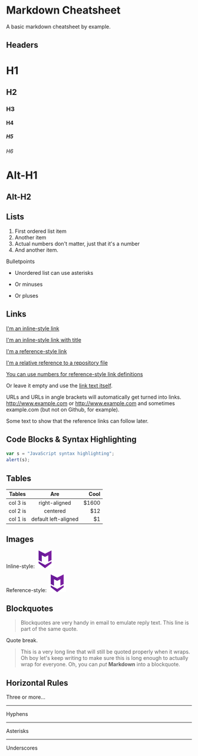 # Markdown Cheatsheet
A basic markdown cheatsheet by example.

## Headers
# H1
## H2
### H3
#### H4
##### H5
###### H6

Alt-H1
======

Alt-H2
------

## Lists
1. First ordered list item
2. Another item
1. Actual numbers don't matter, just that it's a number
4. And another item.

Bulletpoints
* Unordered list can use asterisks
- Or minuses
+ Or pluses

## Links
[I'm an inline-style link](https://www.google.com)

[I'm an inline-style link with title](https://www.google.com "Google's Homepage")

[I'm a reference-style link][Arbitrary case-insensitive reference text]

[I'm a relative reference to a repository file](../blob/master/LICENSE)

[You can use numbers for reference-style link definitions][1]

Or leave it empty and use the [link text itself].

URLs and URLs in angle brackets will automatically get turned into links. 
http://www.example.com or <http://www.example.com> and sometimes 
example.com (but not on Github, for example).

Some text to show that the reference links can follow later.

[arbitrary case-insensitive reference text]: https://www.mozilla.org
[1]: http://slashdot.org
[link text itself]: http://www.reddit.com

## Code Blocks & Syntax Highlighting
```javascript
var s = "JavaScript syntax highlighting";
alert(s);
```

## Tables
| Tables        | Are                   | Cool  |
| ------------- |:--------------------: | -----:|
| col 3 is      | right-aligned         | $1600 |
| col 2 is      | centered              | $12 |
| col 1 is      | default left-aligned  | $1 |

## Images
Inline-style: 
![alt text](https://github.com/adam-p/markdown-here/raw/master/src/common/images/icon48.png "Logo Title Text 1")

Reference-style: 
![alt text][logo]

[logo]: https://github.com/adam-p/markdown-here/raw/master/src/common/images/icon48.png "Logo Title Text 2"

## Blockquotes
> Blockquotes are very handy in email to emulate reply text.
> This line is part of the same quote.

Quote break.

> This is a very long line that will still be quoted properly when it wraps. Oh boy let's keep writing to make sure this is long enough to actually wrap for everyone. Oh, you can *put* **Markdown** into a blockquote. 

## Horizontal Rules
Three or more...

---

Hyphens

***

Asterisks

___

Underscores